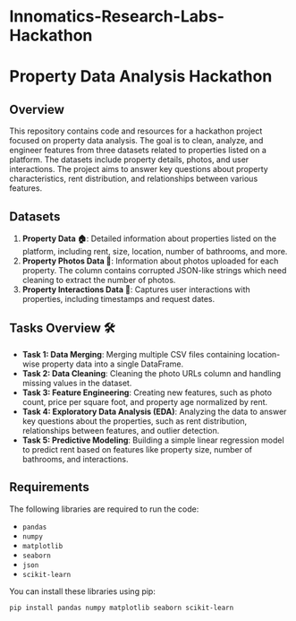 # Innomatics-Research-Labs-Hackathon

# Property Data Analysis Hackathon

## Overview
This repository contains code and resources for a hackathon project focused on property data analysis. The goal is to clean, analyze, and engineer features from three datasets related to properties listed on a platform. The datasets include property details, photos, and user interactions. The project aims to answer key questions about property characteristics, rent distribution, and relationships between various features.

## Datasets
1. **Property Data 🏠**: Detailed information about properties listed on the platform, including rent, size, location, number of bathrooms, and more.
2. **Property Photos Data 📸**: Information about photos uploaded for each property. The column contains corrupted JSON-like strings which need cleaning to extract the number of photos.
3. **Property Interactions Data 🔄**: Captures user interactions with properties, including timestamps and request dates.

## Tasks Overview 🛠️
- **Task 1: Data Merging**: Merging multiple CSV files containing location-wise property data into a single DataFrame.
- **Task 2: Data Cleaning**: Cleaning the photo URLs column and handling missing values in the dataset.
- **Task 3: Feature Engineering**: Creating new features, such as photo count, price per square foot, and property age normalized by rent.
- **Task 4: Exploratory Data Analysis (EDA)**: Analyzing the data to answer key questions about the properties, such as rent distribution, relationships between features, and outlier detection.
- **Task 5: Predictive Modeling**: Building a simple linear regression model to predict rent based on features like property size, number of bathrooms, and interactions.

## Requirements
The following libraries are required to run the code:
- `pandas`
- `numpy`
- `matplotlib`
- `seaborn`
- `json`
- `scikit-learn`

You can install these libraries using pip:

```bash
pip install pandas numpy matplotlib seaborn scikit-learn
